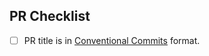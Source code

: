 ## PR Checklist

- [ ] PR title is in [Conventional Commits](https://www.conventionalcommits.org/en/v1.0.0/#summary) format.
